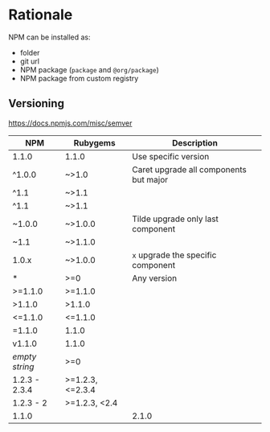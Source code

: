 # Rationale

NPM can be installed as:

- folder
- git url
- NPM package (`package` and `@org/package`)
- NPM package from custom registry

## Versioning

https://docs.npmjs.com/misc/semver

| NPM             | Rubygems         | Description
|-----------------|------------------|--------------------------------------
| 1.1.0           | 1.1.0            | Use specific version
| ^1.0.0          | ~>1.0            | Caret upgrade all components but major
| ^1.1            | ~>1.1            | 
| ^1.1            | ~>1.1            | 
| ~1.0.0          | ~>1.0.0          | Tilde upgrade only last component
| ~1.1            | ~>1.1.0          | 
| 1.0.x           | ~>1.0.0          | `x` upgrade the specific component
| *               | >=0              | Any version
| >=1.1.0         | >=1.1.0          |
| >1.1.0          | >1.1.0           |
| <=1.1.0         | <=1.1.0          |
| =1.1.0          | 1.1.0            |
| v1.1.0          | 1.1.0            |
| _empty string_  | >=0              |
| 1.2.3 - 2.3.4   | >=1.2.3, <=2.3.4 |
| 1.2.3 - 2       | >=1.2.3, <2.4    |
| 1.1.0 || 2.1.0  | unavailable      |
